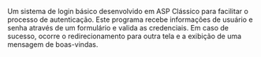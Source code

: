 Um sistema de login básico desenvolvido em ASP Clássico para facilitar o processo de autenticação. Este programa recebe informações de usuário e senha através de um formulário e valida as credenciais. 
Em caso de sucesso, ocorre o redirecionamento para outra tela e a exibição de uma mensagem de boas-vindas.
